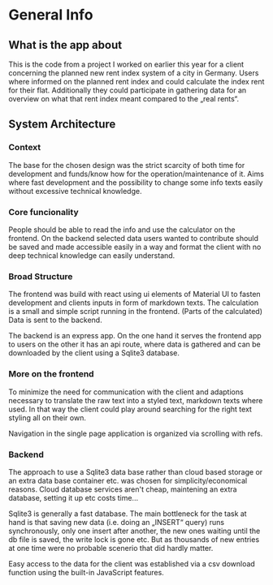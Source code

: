 # General Info

## What is the app about
This is the code from a project I worked on earlier this year for a client concerning the planned new rent index system of a city in Germany. Users where informed on the planned rent index and could calculate the index rent for their flat. Additionally they could participate in gathering data for an overview on what that rent index meant compared to the „real rents“.

## System Architecture

### Context
The base for the chosen design was the strict scarcity of both time for development and funds/know how for the operation/maintenance of it. Aims where fast development and the possibility to change some info texts easily without excessive technical knowledge.

### Core funcionality

People should be able to read the info and use the calculator on the frontend. On the backend selected data users wanted to contribute should be saved and made accessible easily in a way and format the client with no deep technical knowledge can easily understand.

### Broad Structure

The frontend was build with react using ui elements of Material UI to fasten development and clients inputs in form of markdown texts. The calculation is a small and simple script running in the frontend. (Parts of the calculated) Data is sent to the backend.

The backend is an express app. On the one hand it serves the frontend app to users on the other it has an api route, where data is gathered and can be downloaded by the client using a Sqlite3 database.

### More on the frontend 

To minimize the need for communication with the client and adaptions necessary to translate the raw text into a styled text, markdown texts where used. In that way the client could play around searching for the right text styling all on their own.

Navigation in the single page application is organized via scrolling with refs.

### Backend

The approach to use a Sqlite3 data base rather than cloud based storage or an extra data base container etc. was chosen for simplicity/economical reasons. Cloud database services aren't cheap, maintening an extra database, setting it up etc costs time...

Sqlite3 is generally a fast database. The main bottleneck for the task at hand is that saving new data (i.e. doing an „INSERT“ query) runs synchronously, only one insert after another, the new ones waiting until the db file is saved, the write lock is gone etc. But as thousands of new entries at one time were no probable scenerio that did hardly matter.

Easy access to the data for the client was established via a csv download function using the built-in JavaScript features.